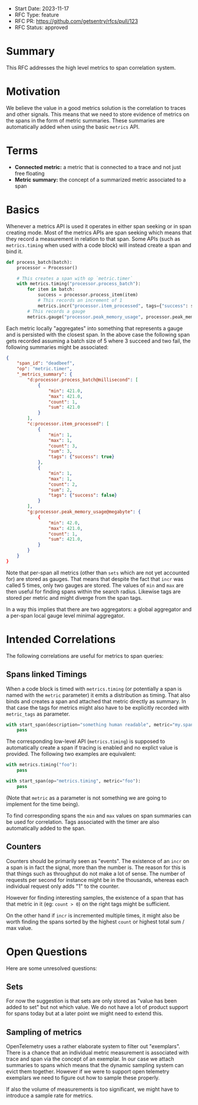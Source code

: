 - Start Date: 2023-11-17
- RFC Type: feature
- RFC PR: https://github.com/getsentry/rfcs/pull/123
- RFC Status: approved

# Summary

This RFC addresses the high level metrics to span correlation system.

# Motivation

We believe the value in a good metrics solution is the correlation to traces and other signals.
This means that we need to store evidence of metrics on the spans in the form of metric summaries.
These summaries are automatically added when using the basic `metrics` API.

# Terms

* **Connected metric:** a metric that is connected to a trace and not just free floating
* **Metric summary:** the concept of a summarized metric associated to a span

# Basics

Whenever a metrics API is used it operates in either span seeking or in span creating mode.  Most
of the metrics APIs are span seeking which means that they record a measurement in relation
to that span.  Some APIs (such as `metrics.timing` when used with a code block) will instead
create a span and bind it.

```python
def process_batch(batch):
    processor = Processor()

    # This creates a span with op `metric.timer`
    with metrics.timing("processor.process_batch"):
        for item in batch:
            success = processor.process_item(item)
            # This records an increment of 1
            metrics.incr("processor.item_processed", tags={"success": success})
        # This records a gauge
        metrics.gauge("processor.peak_memory_usage", processor.peak_memory_usage)
```

Each metric locally "aggregates" into something that represents a gauge and is persisted with
the closest span.  In the above case the following span gets recorded assuming a batch size of 5
where 3 succeed and two fail, the following summaries might be associated:

```json
{
    "span_id": "deadbeef",
    "op": "metric.timer",
    "_metrics_summary": {
        "d:processor.process_batch@millisecond": [
            {
                "min": 421.0,
                "max": 421.0,
                "count": 1,
                "sum": 421.0
            }
        ],
        "c:processor.item_processed": [
            {
                "min": 1,
                "max": 1,
                "count": 3,
                "sum": 3,
                "tags": {"success": true}
            },
            {
                "min": 1,
                "max": 1,
                "count": 2,
                "sum": 2,
                "tags": {"success": false}
            }
        ],
        "g:processor.peak_memory_usage@megabyte": {
            {
                "min": 42.0,
                "max": 421.0,
                "count": 1,
                "sum": 421.0,
            }
        }
    }
}
```

Note that per-span all metrics (other than `sets` which are not yet accounted for) are
stored as gauges.  That means that despite the fact that `incr` was called 5 times, only
two gauges are stored.  The values of `min` and `max` are then useful for finding spans
within the search radius.  Likewise tags are stored per metric and might diverge from
the span tags.

In a way this implies that there are two aggregators: a global aggregator and a per-span
local gauge level minimal aggregator.

# Intended Correlations

The following correlations are useful for metrics to span queries:

## Spans linked Timings

When a code block is timed with `metrics.timing` (or potentially a span is named with the
`metric` parameter) it emits a distribution as timing.  That also binds and creates a span
and attached that metric directly as summary.  In that case the tags for metrics
might also have to be explicitly recorded with `metric_tags` as parameter.

```python
with start_span(description="something human readable", metric="my.span"):
    pass
```

The corresponding low-level API (`metrics.timing`) is supposed to automatically create a
span if tracing is enabled and no explict value is provided.  The following two examples
are equivalent:

```python
with metrics.timing("foo"):
    pass

with start_span(op="metrics.timing", metric="foo"):
    pass
```

(Note that `metric` as a parameter is not something we are going to implement for the
time being).

To find corresponding spans the `min` and `max` values on span summaries can be used
for correlation.  Tags associated with the timer are also automatically added to the
span.

## Counters

Counters should be primarily seen as "events".  The existence of an `incr` on a span is
in fact the signal, more than the number is.  The reason for this is that things such as
throughput do not make a lot of sense.  The number of requests per second for instance
might be in the thousands, whereas each individual request only adds "1" to the counter.

However for finding interesting samples, the existence of a span that has that metric
in it (eg: `count > 0`) on the right tags might be sufficient.

On the other hand if `incr` is incremented multiple times, it might also be worth finding
the spans sorted by the highest `count` or highest total sum / max value.

# Open Questions

Here are some unresolved questions:

## Sets

For now the suggestion is that sets are only stored as "value has been added to set" but not
which value.  We do not have a lot of product support for spans today but at a later point
we might need to extend this.

## Sampling of metrics

OpenTelemetry uses a rather elaborate system to filter out "exemplars".  There is a chance
that an individual metric measurement is associated with trace and span via the concept
of an exemplar.  In our case we attach summaries to spans which means that the dynamic
sampling system can evict them together.  However if we were to support open telemetry
exemplars we need to figure out how to sample these properly.

If also the volume of measurements is too significant, we might have to introduce a sample
rate for metrics.
